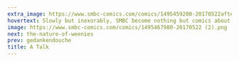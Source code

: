 ```yaml
---
extra_image: https://www.smbc-comics.com/comics/1495459200-20170522after.png
hovertext: Slowly but inexorably, SMBC become nothing but comics about parents having sex.
image: https://www.smbc-comics.com/comics/1495467980-20170522 (2).png
next: the-nature-of-weenies
prev: gedankendouche
title: A Talk
---
```

